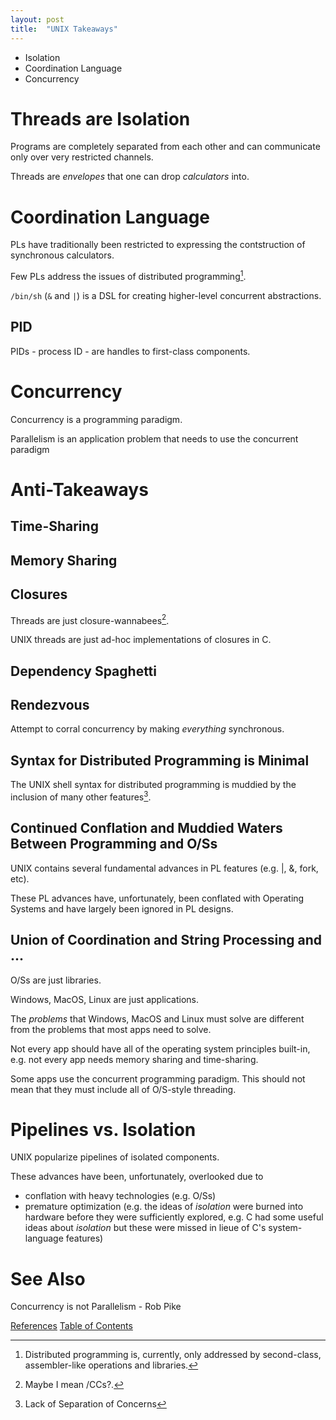 ```yaml
---
layout: post
title:  "UNIX Takeaways"
---
```


- Isolation
- Coordination Language
- Concurrency

# Threads are Isolation

Programs are completely separated from each other and can communicate only over very restricted channels.

Threads are _envelopes_ that one can drop _calculators_ into.

# Coordination Language

PLs have traditionally been restricted to expressing the contstruction of synchronous calculators.

Few PLs address the issues of distributed programming[^alib].

`/bin/sh` (`&` and `|`) is a DSL for creating higher-level concurrent abstractions.

## PID

PIDs - process ID - are handles to first-class components.

[^alib]: Distributed programming is, currently, only addressed by second-class, assembler-like operations and libraries.

# Concurrency

Concurrency is a programming paradigm.

Parallelism is an application problem that needs to use the concurrent paradigm

# Anti-Takeaways
## Time-Sharing
## Memory Sharing
## Closures
Threads are just closure-wannabees[^ccs].  

[^ccs]:Maybe I mean /CCs?.

UNIX threads are just ad-hoc implementations of closures in C.
## Dependency Spaghetti
## Rendezvous
Attempt to corral concurrency by making _everything_ synchronous.
## Syntax for Distributed Programming is Minimal
The UNIX shell syntax for distributed programming is muddied by the inclusion of many other features[^soc].

[^soc]: Lack of Separation of Concerns

## Continued Conflation and Muddied Waters Between Programming and O/Ss
UNIX contains several fundamental advances in PL features (e.g. |, &, fork, etc).

These PL advances have, unfortunately, been conflated with Operating Systems and have largely been ignored in PL designs.
## Union of Coordination and String Processing and ...
  O/Ss are just libraries.
  
  Windows, MacOS, Linux are just applications.
  
  The _problems_ that Windows, MacOS and Linux must solve are different from the problems that most apps need to solve.
  
  Not every app should have all of the operating system principles built-in, e.g. not every app needs memory sharing and time-sharing.
  
  Some apps use the concurrent programming paradigm.  This should not mean that they must include all of O/S-style threading.
# Pipelines vs. Isolation
UNIX popularize pipelines of isolated components.

These advances have been, unfortunately, overlooked due to 
- conflation with heavy technologies (e.g. O/Ss)
- premature optimization (e.g. the ideas of _isolation_ were burned into hardware before they were sufficiently explored, e.g. C had some useful ideas about _isolation_ but these were missed in lieue of C's system-language features)
# See Also
Concurrency is not Parallelism - Rob Pike

[References](https://guitarvydas.github.io/2021/01/14/References.html)
[Table of Contents](https://guitarvydas.github.io/2021/05/14/Table-Of-Contents.html)
  
<script src="https://utteranc.es/client.js" 
        repo="guitarvydas/guitarvydas.github.io" 
        issue-term="pathname" 
        theme="github-light" 
        crossorigin="anonymous" 
        async> 
</script> 
